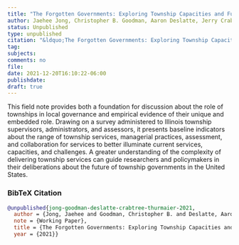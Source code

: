 ```yaml
---
title: "The Forgotten Governments: Exploring Township Capacities and Functional Service Responsibilities"
author: Jaehee Jong, Christopher B. Goodman, Aaron Deslatte, Jerry Crabtree, and Kurt Thurmaier
status: Unpublished
type: unpublished
citation: "&ldquo;The Forgotten Governments: Exploring Township Capacities and Functional Service Responsibilities&rdquo;"
tag:
subjects:
comments: no
file:
date: 2021-12-20T16:10:22-06:00
publishdate:
draft: true
---
```


This field note provides both a foundation for discussion about the role of townships in local governance and empirical evidence of their unique and embedded role. Drawing on a survey administered to Illinois township supervisors, administrators, and assessors, it presents baseline indicators about the range of township services, managerial practices, assessment, and collaboration for services to better illuminate current services, capacities, and challenges. A greater understanding of the complexity of delivering township services can guide researchers and policymakers in their deliberations about the future of township governments in the United States.

### BibTeX Citation
```bib
@unpublished{jong-goodman-deslatte-crabtree-thurmaier-2021,
  author = {Jong, Jaehee and Goodman, Christopher B. and Deslatte, Aaron and Crabtree, Jerry and Thurmaier, Kurt M.},
  note = {Working Paper},
  title = {The Forgotten Governments: Exploring Township Capacities and Functional Service Responsibilities},
  year = {2021}}
```
